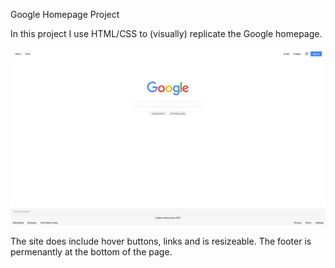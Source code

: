 Google Homepage Project

In this project I use HTML/CSS to (visually) replicate the Google homepage.

<img src="./resources/My-Google-Homepage-Screenshot.png">

The site does include hover buttons, links and is resizeable.
The footer is permenantly at the bottom of the page.



